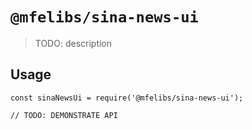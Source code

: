 # `@mfelibs/sina-news-ui`

> TODO: description

## Usage

```
const sinaNewsUi = require('@mfelibs/sina-news-ui');

// TODO: DEMONSTRATE API
```
